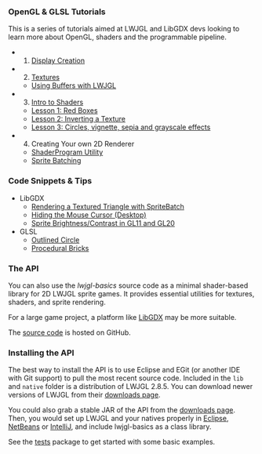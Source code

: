 ### OpenGL & GLSL Tutorials

This is a series of tutorials aimed at LWJGL and LibGDX devs looking to learn more about OpenGL, shaders and the programmable pipeline.

* 1. [Display Creation](wiki/Display)
* 2. [Textures](wiki/Textures)
  * [Using Buffers with LWJGL](wiki/Java-NIO-Buffers)
* 3. [Intro to Shaders](wiki/Shaders)
  * [Lesson 1: Red Boxes](wiki/ShaderLesson1)
  * [Lesson 2: Inverting a Texture](wiki/ShaderLesson2)
  * [Lesson 3: Circles, vignette, sepia and grayscale effects](wiki/ShaderLesson3)
* 4. Creating Your own 2D Renderer
  * [ShaderProgram Utility](wiki/ShaderProgram-Utility)
  * [Sprite Batching](wiki/SpriteBatch)

### Code Snippets & Tips

* LibGDX
  * [Rendering a Textured Triangle with SpriteBatch](https://gist.github.com/4255476)
  * [Hiding the Mouse Cursor (Desktop)](https://gist.github.com/4255483)
  * [Sprite Brightness/Contrast in GL11 and GL20](wiki/LibGDXBrightnessContrast)
* GLSL
  * [Outlined Circle](http://glsl.heroku.com/e#4635.0)
  * [Procedural Bricks](http://glsl.heroku.com/e#5215.13)

### The API

You can also use the *lwjgl-basics* source code as a minimal shader-based library for 2D LWJGL sprite games. It provides essential utilities for textures, shaders, and sprite rendering.

For a large game project, a platform like [LibGDX](http://libgdx.badlogicgames.com/) may be more suitable.

The [source code](https://github.com/mattdesl/lwjgl-basics) is hosted on GitHub.

### Installing the API

The best way to install the API is to use Eclipse and EGit (or another IDE with Git support) to pull the most recent source code. Included in the `lib` and `native` folder is a distribution of LWJGL 2.8.5. You can download newer versions of LWJGL from their [downloads page](http://lwjgl.org/download.php). 

You could also grab a stable JAR of the API from the [downloads page](https://github.com/mattdesl/lwjgl-basics/downloads). Then, you would set up LWJGL and your natives properly in [Eclipse](http://www.lwjgl.org/wiki/index.php?title=Setting_Up_LWJGL_with_Eclipse), [NetBeans](http://www.lwjgl.org/wiki/index.php?title=Setting_Up_LWJGL_with_NetBeans) or [IntelliJ](http://www.lwjgl.org/wiki/index.php?title=Setting_Up_LWJGL_with_IntelliJ_IDEA), and include lwjgl-basics as a class library.

See the [tests](https://github.com/mattdesl/lwjgl-basics/tree/master/test/mdesl/test) package to get started with some basic examples.